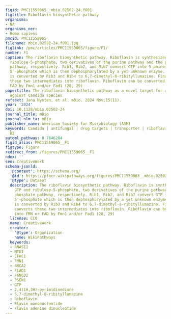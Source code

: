 ```yaml
---
figid: PMC11559065__mbio.02502-24.f001
figtitle: Riboflavin biosynthetic pathway
organisms:
- NA
organisms_ner:
- Homo sapiens
pmcid: PMC11559065
filename: mbio.02502-24.f001.jpg
figlink: /pmc/articles/PMC11559065/figure/F1/
number: F1
caption: The riboflavin biosynthetic pathway. Riboflavin is synthesized from GTP and
  ribulose-5-phosphate, two derivatives of the purine pathway and the pentose phosphate
  pathway, respectively. Rib1, Rib2, and Rib7 convert GTP into 5-amino-6-ribitylamino-2,4(1H,3H)-pyrimidinedione
  5′-phosphate which is then dephosphorylated by a yet unknown enzyme. Ribulose-5-phosphate
  is converted by Rib3 and Rib4 to 6,7-dimethyl-8-ribityllumazine. Finally, Rib5 converts
  these two intermediates into riboflavin. Riboflavin can be converted into FMN or
  FAD by Fmn1 and/or Fad1 (28, 29)
papertitle: The riboflavin biosynthetic pathway as a novel target for antifungal drugs
  against Candida species
reftext: Jana Nysten, et al. mBio. 2024 Nov;15(11).
year: '2024'
doi: 10.1128/mbio.02502-24
journal_title: mBio
journal_nlm_ta: mBio
publisher_name: American Society for Microbiology (ASM)
keywords: Candida | antifungal | drug targets | transporter | riboflavin | vitamin
  B2
automl_pathway: 0.7846284
figid_alias: PMC11559065__F1
figtype: Figure
redirect_from: /figures/PMC11559065__F1
ndex: ''
seo: CreativeWork
schema-jsonld:
  '@context': https://schema.org/
  '@id': https://pfocr.wikipathways.org/figures/PMC11559065__mbio.02502-24.f001.html
  '@type': Dataset
  description: The riboflavin biosynthetic pathway. Riboflavin is synthesized from
    GTP and ribulose-5-phosphate, two derivatives of the purine pathway and the pentose
    phosphate pathway, respectively. Rib1, Rib2, and Rib7 convert GTP into 5-amino-6-ribitylamino-2,4(1H,3H)-pyrimidinedione
    5′-phosphate which is then dephosphorylated by a yet unknown enzyme. Ribulose-5-phosphate
    is converted by Rib3 and Rib4 to 6,7-dimethyl-8-ribityllumazine. Finally, Rib5
    converts these two intermediates into riboflavin. Riboflavin can be converted
    into FMN or FAD by Fmn1 and/or Fad1 (28, 29)
  license: CC0
  name: CreativeWork
  creator:
    '@type': Organization
    name: WikiPathways
  keywords:
  - RNASE1
  - MTG1
  - EFHC1
  - FMN1
  - BRCA2
  - FLAD1
  - FANCD2
  - PSEN1
  - GTP
  - 2,4(1H,3H)-pyrimidinedione
  - 6,7-dimethyl-8-ribityllumazine
  - Riboflavin
  - Flavin mononucleotide
  - Flavin adenine dinucleotide
---
```

